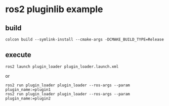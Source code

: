 # ros2 pluginlib example

## build

```shell
colcon build --symlink-install --cmake-args -DCMAKE_BUILD_TYPE=Release
```

## execute

```shell
ros2 launch plugin_loader plugin_loader.launch.xml 
```

or

```shell
ros2 run plugin_loader plugin_loader --ros-args --param plugin_name:=plugin1
ros2 run plugin_loader plugin_loader --ros-args --param plugin_name:=plugin2
```

